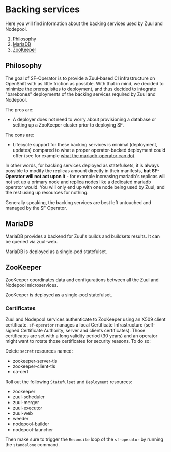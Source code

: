 # Backing services

Here you will find information about the backing services used by Zuul and Nodepool.


1. [Philosophy](#philosophy)
1. [MariaDB](#mariadb)
1. [ZooKeeper](#zookeeper)

## Philosophy

The goal of SF-Operator is to provide a Zuul-based CI infrastructure on OpenShift with as little
friction as possible. With that in mind, we decided to minimize the prerequisites to deployment, and
thus decided to integrate "barebones" deployments of the backing services required by Zuul and Nodepool.

The pros are:

* A deployer does not need to worry about provisioning a database or setting up a ZooKeeper cluster
prior to deploying SF.

The cons are:

* Lifecycle support for these backing services is minimal (deployment, updates) compared to what a
proper operator-backed deployment could offer (see for example [what the mariadb-operator can do](https://mariadb.org/mariadb-in-kubernetes-with-mariadb-operator/)).

In other words, for backing services deployed as statefulsets, it is always possible to modify the replicas amount directly in their manifests, **but SF-Operator will not act upon it** - for example increasing mariadb's replicas will not set up a primary node and replica nodes like a dedicated mariadb operator would. You will only end up with one node being used by Zuul, and the rest using up resources for nothing.

Generally speaking, the backing services are best left untouched and managed by the SF Operator.

## MariaDB

MariaDB provides a backend for Zuul's builds and buildsets results. It can be queried via zuul-web.

MariaDB is deployed as a single-pod statefulset.

## ZooKeeper

ZooKeeper coordinates data and configurations between all the Zuul and Nodepool microservices.

ZooKeeper is deployed as a single-pod statefulset.

### Certificates

Zuul and Nodepool services authenticate to ZooKeeper using an X509 client certificate. `sf-operator` manages a local Certificate Infrastructure (self-signed Certificate Authority, server and clients certificates). Those certificates are set with a long validity period (30 years) and an operator might want to rotate those certificates for security reasons. To do so:

Delete `secret` resources named:

- zookeeper-server-tls
- zookeeper-client-tls
- ca-cert

Roll out the following `Statefulset` and `Deployment` resources:

- zookeeper
- zuul-scheduler
- zuul-merger
- zuul-executor
- zuul-web
- weeder
- nodepool-builder
- nodepool-launcher

Then make sure to trigger the `Reconcile` loop of the `sf-operator` by running the `standalone` command.